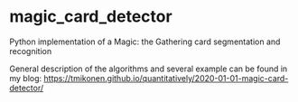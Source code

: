 # magic_card_detector
Python implementation of a Magic: the Gathering card segmentation and recognition

General description of the algorithms and several example can be found in my blog:
https://tmikonen.github.io/quantitatively/2020-01-01-magic-card-detector/


